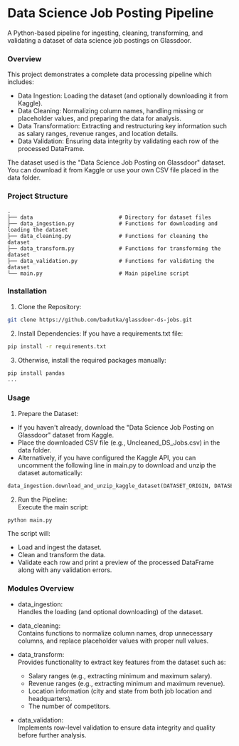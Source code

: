 # Data Science Job Posting Pipeline
A Python-based pipeline for ingesting, cleaning, transforming, and validating a dataset of data science job postings on Glassdoor.

### Overview

This project demonstrates a complete data processing pipeline which includes:

* Data Ingestion: Loading the dataset (and optionally downloading it from Kaggle).
* Data Cleaning: Normalizing column names, handling missing or placeholder values, and preparing the data for analysis.
* Data Transformation: Extracting and restructuring key information such as salary ranges, revenue ranges, and location details.
* Data Validation: Ensuring data integrity by validating each row of the processed DataFrame.

The dataset used is the "Data Science Job Posting on Glassdoor" dataset. You can download it from Kaggle or use your own CSV file placed in the data folder.

### Project Structure
``` plaintext
.
├── data                           # Directory for dataset files
├── data_ingestion.py              # Functions for downloading and loading the dataset
├── data_cleaning.py               # Functions for cleaning the dataset
├── data_transform.py              # Functions for transforming the dataset
├── data_validation.py             # Functions for validating the dataset
└── main.py                        # Main pipeline script
```
### Installation

1. Clone the Repository:
``` bash
git clone https://github.com/badutka/glassdoor-ds-jobs.git
```

2. Install Dependencies:
If you have a requirements.txt file:

``` bash
pip install -r requirements.txt
```
3. Otherwise, install the required packages manually:
``` bash
pip install pandas
...
```

### Usage

1. Prepare the Dataset:

* If you haven't already, download the "Data Science Job Posting on Glassdoor" dataset from Kaggle.
* Place the downloaded CSV file (e.g., Uncleaned_DS_Jobs.csv) in the data folder.
* Alternatively, if you have configured the Kaggle API, you can uncomment the following line in main.py to download and unzip the dataset automatically:

``` python
data_ingestion.download_and_unzip_kaggle_dataset(DATASET_ORIGIN, DATASET_NAME, DOWNLOAD_PATH)
```
2. Run the Pipeline: \
Execute the main script:

``` bash
python main.py
```

The script will:

* Load and ingest the dataset.
* Clean and transform the data.
* Validate each row and print a preview of the processed DataFrame along with any validation errors.

### Modules Overview

* data_ingestion: \
Handles the loading (and optional downloading) of the dataset.


* data_cleaning: \
Contains functions to normalize column names, drop unnecessary columns, and replace placeholder values with proper null values.


* data_transform: \
Provides functionality to extract key features from the dataset such as:
  * Salary ranges (e.g., extracting minimum and maximum salary).
  * Revenue ranges (e.g., extracting minimum and maximum revenue).
  * Location information (city and state from both job location and headquarters).
  * The number of competitors.


* data_validation: \
  Implements row-level validation to ensure data integrity and quality before further analysis.